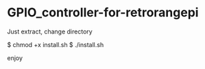 # GPIO_controller-for-retrorangepi

Just extract, change directory

$ chmod +x install.sh
$ ./install.sh

enjoy
